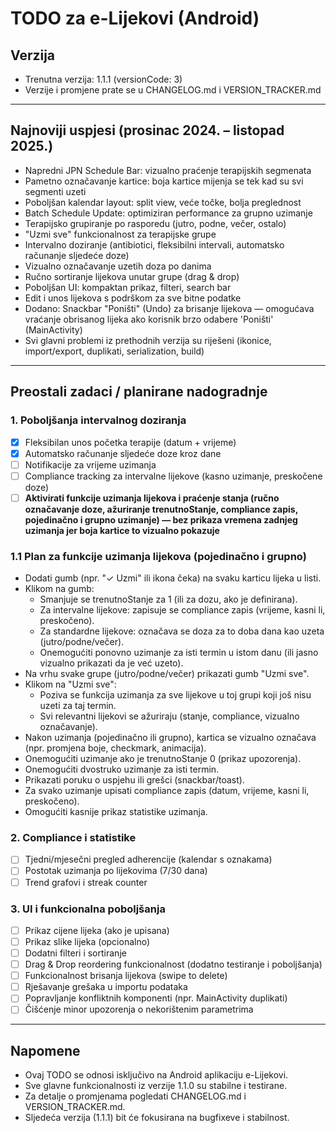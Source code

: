 # TODO za e-Lijekovi (Android)

## Verzija
- Trenutna verzija: 1.1.1 (versionCode: 3)
- Verzije i promjene prate se u CHANGELOG.md i VERSION_TRACKER.md

---

## Najnoviji uspjesi (prosinac 2024. – listopad 2025.)
- Napredni JPN Schedule Bar: vizualno praćenje terapijskih segmenata
- Pametno označavanje kartice: boja kartice mijenja se tek kad su svi segmenti uzeti
- Poboljšan kalendar layout: split view, veće točke, bolja preglednost
- Batch Schedule Update: optimiziran performance za grupno uzimanje
- Terapijsko grupiranje po rasporedu (jutro, podne, večer, ostalo)
- "Uzmi sve" funkcionalnost za terapijske grupe
- Intervalno doziranje (antibiotici, fleksibilni intervali, automatsko računanje sljedeće doze)
- Vizualno označavanje uzetih doza po danima
- Ručno sortiranje lijekova unutar grupe (drag & drop)
- Poboljšan UI: kompaktan prikaz, filteri, search bar
- Edit i unos lijekova s podrškom za sve bitne podatke
- Dodano: Snackbar "Poništi" (Undo) za brisanje lijekova — omogućava vraćanje obrisanog lijeka ako korisnik brzo odabere 'Poništi' (MainActivity)
- Svi glavni problemi iz prethodnih verzija su riješeni (ikonice, import/export, duplikati, serialization, build)

---

## Preostali zadaci / planirane nadogradnje

### 1. Poboljšanja intervalnog doziranja
- [x] Fleksibilan unos početka terapije (datum + vrijeme)
- [x] Automatsko računanje sljedeće doze kroz dane
- [ ] Notifikacije za vrijeme uzimanja
- [ ] Compliance tracking za intervalne lijekove (kasno uzimanje, preskočene doze)
- [ ] **Aktivirati funkcije uzimanja lijekova i praćenje stanja (ručno označavanje doze, ažuriranje trenutnoStanje, compliance zapis, pojedinačno i grupno uzimanje) — bez prikaza vremena zadnjeg uzimanja jer boja kartice to vizualno pokazuje**

### 1.1 Plan za funkcije uzimanja lijekova (pojedinačno i grupno)
- Dodati gumb (npr. "✓ Uzmi" ili ikona čeka) na svaku karticu lijeka u listi.
- Klikom na gumb:
    - Smanjuje se trenutnoStanje za 1 (ili za dozu, ako je definirana).
    - Za intervalne lijekove: zapisuje se compliance zapis (vrijeme, kasni li, preskočeno).
    - Za standardne lijekove: označava se doza za to doba dana kao uzeta (jutro/podne/večer).
    - Onemogućiti ponovno uzimanje za isti termin u istom danu (ili jasno vizualno prikazati da je već uzeto).
- Na vrhu svake grupe (jutro/podne/večer) prikazati gumb "Uzmi sve".
- Klikom na "Uzmi sve":
    - Poziva se funkcija uzimanja za sve lijekove u toj grupi koji još nisu uzeti za taj termin.
    - Svi relevantni lijekovi se ažuriraju (stanje, compliance, vizualno označavanje).
- Nakon uzimanja (pojedinačno ili grupno), kartica se vizualno označava (npr. promjena boje, checkmark, animacija).
- Onemogućiti uzimanje ako je trenutnoStanje 0 (prikaz upozorenja).
- Onemogućiti dvostruko uzimanje za isti termin.
- Prikazati poruku o uspjehu ili grešci (snackbar/toast).
- Za svako uzimanje upisati compliance zapis (datum, vrijeme, kasni li, preskočeno).
- Omogućiti kasnije prikaz statistike uzimanja.

### 2. Compliance i statistike
- [ ] Tjedni/mjesečni pregled adherencije (kalendar s oznakama)
- [ ] Postotak uzimanja po lijekovima (7/30 dana)
- [ ] Trend grafovi i streak counter

### 3. UI i funkcionalna poboljšanja
- [ ] Prikaz cijene lijeka (ako je upisana)
- [ ] Prikaz slike lijeka (opcionalno)
- [ ] Dodatni filteri i sortiranje
- [ ] Drag & Drop reordering funkcionalnost (dodatno testiranje i poboljšanja)
- [ ] Funkcionalnost brisanja lijekova (swipe to delete)
- [ ] Rješavanje grešaka u importu podataka
- [ ] Popravljanje konfliktnih komponenti (npr. MainActivity duplikati)
- [ ] Čišćenje minor upozorenja o nekorištenim parametrima

---

## Napomene
- Ovaj TODO se odnosi isključivo na Android aplikaciju e-Lijekovi.
- Sve glavne funkcionalnosti iz verzije 1.1.0 su stabilne i testirane.
- Za detalje o promjenama pogledati CHANGELOG.md i VERSION_TRACKER.md.
- Sljedeća verzija (1.1.1) bit će fokusirana na bugfixeve i stabilnost.